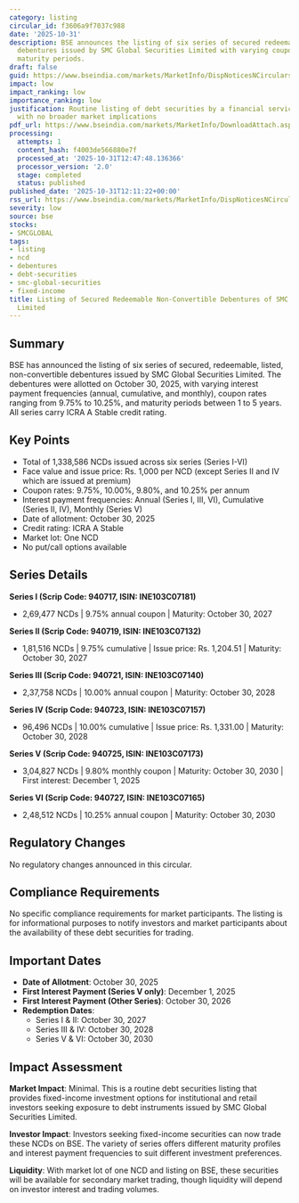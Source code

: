 ```yaml
---
category: listing
circular_id: f3606a9f7037c988
date: '2025-10-31'
description: BSE announces the listing of six series of secured redeemable non-convertible
  debentures issued by SMC Global Securities Limited with varying coupon rates and
  maturity periods.
draft: false
guid: https://www.bseindia.com/markets/MarketInfo/DispNoticesNCirculars.aspx?Noticeid={3B34A4DD-6E50-40F8-B4DE-76374DBC5CFF}&noticeno=20251031-36&dt=10/31/2025&icount=36&totcount=40&flag=0
impact: low
impact_ranking: low
importance_ranking: low
justification: Routine listing of debt securities by a financial services company
  with no broader market implications
pdf_url: https://www.bseindia.com/markets/MarketInfo/DownloadAttach.aspx?id=20251031-36&attachedId=fe75d75c-96ea-4e02-86e1-10bd440159bc
processing:
  attempts: 1
  content_hash: f4003de566880e7f
  processed_at: '2025-10-31T12:47:48.136366'
  processor_version: '2.0'
  stage: completed
  status: published
published_date: '2025-10-31T12:11:22+00:00'
rss_url: https://www.bseindia.com/markets/MarketInfo/DispNoticesNCirculars.aspx?Noticeid={3B34A4DD-6E50-40F8-B4DE-76374DBC5CFF}&noticeno=20251031-36&dt=10/31/2025&icount=36&totcount=40&flag=0
severity: low
source: bse
stocks:
- SMCGLOBAL
tags:
- listing
- ncd
- debentures
- debt-securities
- smc-global-securities
- fixed-income
title: Listing of Secured Redeemable Non-Convertible Debentures of SMC Global Securities
  Limited
---
```


## Summary

BSE has announced the listing of six series of secured, redeemable, listed, non-convertible debentures issued by SMC Global Securities Limited. The debentures were allotted on October 30, 2025, with varying interest payment frequencies (annual, cumulative, and monthly), coupon rates ranging from 9.75% to 10.25%, and maturity periods between 1 to 5 years. All series carry ICRA A Stable credit rating.

## Key Points

- Total of 1,338,586 NCDs issued across six series (Series I-VI)
- Face value and issue price: Rs. 1,000 per NCD (except Series II and IV which are issued at premium)
- Coupon rates: 9.75%, 10.00%, 9.80%, and 10.25% per annum
- Interest payment frequencies: Annual (Series I, III, VI), Cumulative (Series II, IV), Monthly (Series V)
- Date of allotment: October 30, 2025
- Credit rating: ICRA A Stable
- Market lot: One NCD
- No put/call options available

## Series Details

**Series I (Scrip Code: 940717, ISIN: INE103C07181)**
- 2,69,477 NCDs | 9.75% annual coupon | Maturity: October 30, 2027

**Series II (Scrip Code: 940719, ISIN: INE103C07132)**
- 1,81,516 NCDs | 9.75% cumulative | Issue price: Rs. 1,204.51 | Maturity: October 30, 2027

**Series III (Scrip Code: 940721, ISIN: INE103C07140)**
- 2,37,758 NCDs | 10.00% annual coupon | Maturity: October 30, 2028

**Series IV (Scrip Code: 940723, ISIN: INE103C07157)**
- 96,496 NCDs | 10.00% cumulative | Issue price: Rs. 1,331.00 | Maturity: October 30, 2028

**Series V (Scrip Code: 940725, ISIN: INE103C07173)**
- 3,04,827 NCDs | 9.80% monthly coupon | Maturity: October 30, 2030 | First interest: December 1, 2025

**Series VI (Scrip Code: 940727, ISIN: INE103C07165)**
- 2,48,512 NCDs | 10.25% annual coupon | Maturity: October 30, 2030

## Regulatory Changes

No regulatory changes announced in this circular.

## Compliance Requirements

No specific compliance requirements for market participants. The listing is for informational purposes to notify investors and market participants about the availability of these debt securities for trading.

## Important Dates

- **Date of Allotment**: October 30, 2025
- **First Interest Payment (Series V only)**: December 1, 2025
- **First Interest Payment (Other Series)**: October 30, 2026
- **Redemption Dates**:
  - Series I & II: October 30, 2027
  - Series III & IV: October 30, 2028
  - Series V & VI: October 30, 2030

## Impact Assessment

**Market Impact**: Minimal. This is a routine debt securities listing that provides fixed-income investment options for institutional and retail investors seeking exposure to debt instruments issued by SMC Global Securities Limited.

**Investor Impact**: Investors seeking fixed-income securities can now trade these NCDs on BSE. The variety of series offers different maturity profiles and interest payment frequencies to suit different investment preferences.

**Liquidity**: With market lot of one NCD and listing on BSE, these securities will be available for secondary market trading, though liquidity will depend on investor interest and trading volumes.